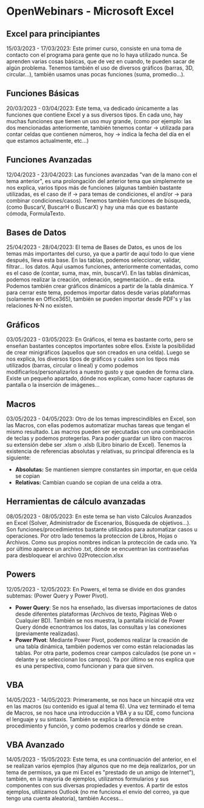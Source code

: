 # OpenWebinars - Microsoft Excel
## Excel para principiantes
15/03/2023 - 17/03/2023: Este primer curso, consiste en una toma de contacto con el programa para gente que no lo haya utilizado nunca. Se aprenden varias cosas básicas, que de vez en cuando, te pueden sacar de algún problema. Tenemos también el uso de diversos gráficos (barras, 3D, circular...), también usamos unas pocas funciones (suma, promedio...).

## Funciones Básicas
20/03/2023 - 03/04/2023: Este tema, va dedicado únicamente a las funciones que contiene Excel y a sus diversos tipos. En cada uno, hay muchas funciones que tienen un uso muy grande, (como por ejemplo: las dos mencionadas anteriormente, también tenemos contar -> utilizada para contar celdas que contienen números, hoy -> indica la fecha del día en el que estamos actualmente, etc...)

## Funciones Avanzadas
12/04/2023 - 23/04/2023: Las funciones avanzadas "van de la mano con el tema anterior", es una prolongación del anterior tema que simplemente se nos explica, varios tipos más de funciones (algunas también bastante utilizadas, es el caso de if -> para temas de condiciones, el and/or -> para combinar condiciones/casos). Tenemos también funciones de búsqueda, (como BuscarV, BuscarH o BuscarX) y hay una más que es bastante cómoda, FormulaTexto.

## Bases de Datos
25/04/2023 - 28/04/2023: El tema de Bases de Datos, es unos de los temas más importantes del curso, ya que a partir de aquí todo lo que viene después, lleva esta base. En las tablas, podemos seleccionar, validar, filtrar... los datos. Aquí usamos funciones, anteriormente comentadas, como es el caso de (contar, suma, max, min, buscarV).
En las tablas dinámicas, podemos realizar la creación, ordenación, segmentación... de esta. Podemos también crear gráficos dinámicos a partir de la tabla dinámica.
Y para cerrar este tema, podemos importar datos desde varias plataformas (solamente en Office365), también se pueden importar desde PDF's y las relaciones N-N no existen.

## Gráficos
03/05/2023 - 03/05/2023: En Gráficos, el tema es bastante corto, pero se enseñan bastantes conceptos importantes sobre ellos. Existe la posibilidad de crear minigráficos (aquellos que son creados en una celda). Luego se nos explica, los diversos tipos de gráficos y cuáles son los tipos más utilizados (barras, circular o lineal) y como podemos modificarlos/personalizarlos a nuestro gusto y que queden de forma clara. Existe un pequeño apartado, dónde nos explican, como hacer capturas de pantalla o la inserción de imágenes...

## Macros
03/05/2023 - 04/05/2023: Otro de los temas imprescindibles en Excel, son las Macros, con ellas podemos automatizar muchas tareas que tengan el mismo resultado. Las macros pueden ser ejecutadas con una combinación de teclas y podemos protegerlas. Para poder guardar un libro con macros su extensión debe ser .xlsm o .xlsb (Libro binario de Excel). Tenemos la existencia de referencias absolutas y relativas, su principal diferencia es la siguiente:
  - **Absolutas:** Se mantienen siempre constantes sin importar, en que celda se copian
  - **Relativas:** Cambian cuando se copian de una celda a otra.

## Herramientas de cálculo avanzadas
08/05/2023 - 08/05/2023: En este tema se han visto Cálculos Avanzados en Excel (Solver, Administrador de Escenarios, Búsqueda de objetivos...). Son funciones/procedimientos bastante utilizados para automatizar casos u operaciones.
Por otro lado tenemos la proteccion de Libros, Hojas o Archivos. Como sus propios nombres indican la protección de cada uno. Ya por último aparece un archivo .txt, dónde se encuentran las contraseñas para desbloquear el archivo 02Proteccion.xlsx

## Powers
12/05/2023 - 12/05/2023: En Powers, el tema se divide en dos grandes subtemas: (Power Query y Power Pivot). 
  - **Power Query**: Se nos ha enseñado, las diversas importaciones de datos desde diferentes plataformas (Archivos de texto, Páginas Web o Cualquier BD). También se nos muestra, la pantalla inicial de Power Query dónde ecnontramos los datos, las consultas y las conexiones (previamente realizadas).
  - **Power Pivot**: Mediante Power Pivot, podemos realizar la creación de una tabla dinámica, también podemos ver como están relacionadas las tablas. Por otra parte, podemos crear campos calculados (se pone un = delante y se seleccionan los campos). Ya por último se nos explica que es una perspectiva, como funcionan y para que sirven.

## VBA
14/05/2023 - 14/05/2023: Primeramente, se nos hace un hincapié otra vez en las macros (su contenido es igual al tema 6).
Una vez terminado el tema de Macros, se nos hace una introducción a VBA y a su IDE, como funciona el lenguaje y su sintaxis. También se explica la diferencia entre procedimiento y función, y como podemos crearlos y dónde se crean.

## VBA Avanzado
14/05/2023 - 15/05/2023: Este tema, es una continuación del anterior, en el se realizan varios ejemplos (hay algunos que no me deja realizarlos, por un tema de permisos, ya que mi Excel es "prestado de un amigo de Internet"), también, en la mayoria de ejemplos, utilizamos formularios y sus componentes con sus diversas propiedades y eventos. A partir de estos ejemplos, utilizamos Outlook (no me funciona el envío del correo, ya que tengo una cuenta aleatoria), también Access...

